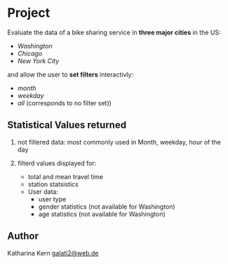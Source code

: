 # Project
Evaluate the data of a bike sharing service in **three major cities** in the US: 
 * *Washington*
 * *Chicago*
 * *New York City* 

 and allow the user to **set filters** interactivly:
* *month*
* *weekday*
* *all* (corresponds to no filter set)) 

## Statistical Values returned
1. not filtered data:
most commonly used in Month, weekday, hour of the day

2. filterd values displayed for:
   * total and mean travel time
   * station statsistics
   * User data:
     * user type
     * gender statistics (not available for Washington)
     * age statistics (not available for Washington)


## Author
Katharina Kern 
galati2@web.de